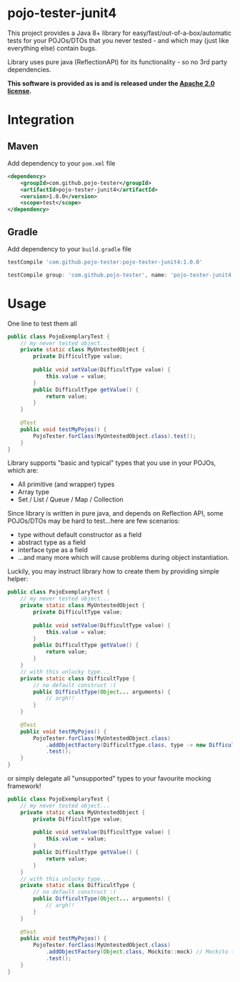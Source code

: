 # pojo-tester-junit4

This project provides a Java 8+ library for easy/fast/out-of-a-box/automatic tests for your POJOs/DTOs that you never tested - and which may (just like everything else) contain bugs.

Library uses pure java (ReflectionAPI) for its functionality - so no 3rd party dependencies.

**This software is provided as is and is released under the [Apache 2.0 license](https://www.apache.org/licenses/LICENSE-2.0).**

# Integration

## Maven
Add dependency to your ``pom.xml`` file

````xml
<dependency>
	<groupId>com.github.pojo-tester</groupId>
	<artifactId>pojo-tester-junit4</artifactId>
	<version>1.0.0</version>
	<scope>test</scope>
</dependency>
````

## Gradle
Add dependency to your ``build.gradle`` file

````groovy
testCompile 'com.github.pojo-tester:pojo-tester-junit4:1.0.0'
````
````groovy
testCompile group: 'com.github.pojo-tester', name: 'pojo-tester-junit4', version: '1.0.0'
````

# Usage

One line to test them all

````java
public class PojoExemplaryTest {
    // my never tested object...
    private static class MyUntestedObject {
        private DifficultType value;
        
        public void setValue(DifficultType value) {
            this.value = value;
        }
        public DifficultType getValue() {
            return value;
        }
    }
    
    @Test
    public void testMyPojos() {
        PojoTester.forClass(MyUntestedObject.class).test();
    }
}
````

Library supports "basic and typical" types that you use in your POJOs, which are:
- All primitive (and wrapper) types
- Array type
- Set / List / Queue / Map / Collection

Since library is written in pure java, and depends on Reflection API, some POJOs/DTOs may be hard to test...here are few scenarios:
- type without default constructor as a field
- abstract type as a field
- interface type as a field
- ...and many more which will cause problems during object instantiation.

Luckily, you may instruct library how to create them by providing simple helper:

````java
public class PojoExemplaryTest {
    // my never tested object...
    private static class MyUntestedObject {
        private DifficultType value;
        
        public void setValue(DifficultType value) {
            this.value = value;
        }
        public DifficultType getValue() {
            return value;
        }
    }
    // with this unlucky type...
    private static class DifficultType {
        // no default construct :(
        public DifficultType(Object... arguments) {
            // argh!!                         
        } 
    }
    
    @Test
    public void testMyPojos() {
        PojoTester.forClass(MyUntestedObject.class)
            .addObjectFactory(DifficultType.class, type -> new DifficultType(new Object()))        
            .test();
    }
} 
````

or simply delegate all "unsupported" types to your favourite mocking framework!

````java
public class PojoExemplaryTest {
    // my never tested object...
    private static class MyUntestedObject {
        private DifficultType value;
        
        public void setValue(DifficultType value) {
            this.value = value;
        }
        public DifficultType getValue() {
            return value;
        }
    }
    // with this unlucky type...
    private static class DifficultType {
        // no default construct :(
        public DifficultType(Object... arguments) {
            // argh!!                         
        } 
    }
    
    @Test
    public void testMyPojos() {
        PojoTester.forClass(MyUntestedObject.class)
            .addObjectFactory(Object.class, Mockito::mock) // Mockito to the rescue!        
            .test();
    }
} 
````  
